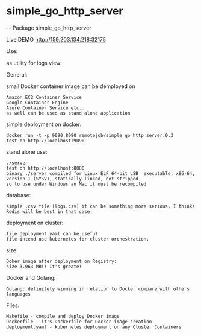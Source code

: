 # simple_go_http_server
--
Package simple_go_http_server

Live DEMO http://159.203.134.218:32175

Use:

as utility for logs view:

General:

small Docker container image can be demployed on

    Amazon EC2 Container Service
    Google Container Engine
    Azure Container Service etc..
    as well can be used as stand alone application

simple deployment on docker:

    docker run -t -p 9090:8080 remotejob/simple_go_http_server:0.3
    test on http://localhost:9090

stand alone use:

    ./server
    test on http://localhost:8080
    binary ./server compiled for Linux ELF 64-bit LSB  executable, x86-64, version 1 (SYSV), statically linked, not stripped
    so to use under Windows an Mac it must be recompiled

database:

    simple .csv file (logs.csv) it can be something more serious. I thinks Redis will be best in that case.

deployment on cluster:

    file deployment.yaml can be useful
    file intend use kubernetes for cluster orchestration.

size:

    Doker image after deployment on Registry:
    size 3.963 MB!! It's greate!

Docker and Golang:

    Golang: definitely winning in relation to Docker compare with others languages

Files:

    Makefile - compile and deploy Docker image
    Dockerfile - it's Dockerfile for Docker image creation
    deployment.yaml - kubernetes deployment on any Cluster Containers
